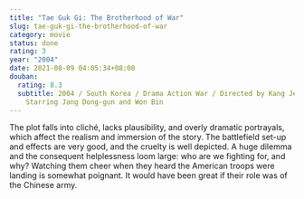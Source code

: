 ```yaml
---
title: "Tae Guk Gi: The Brotherhood of War"
slug: tae-guk-gi-the-brotherhood-of-war
category: movie
status: done
rating: 3
year: "2004"
date: 2021-08-09 04:05:34+08:00
douban:
  rating: 8.3
  subtitle: 2004 / South Korea / Drama Action War / Directed by Kang Je-gyu /
    Starring Jang Dong-gun and Won Bin
---
```


The plot falls into cliché, lacks plausibility, and overly dramatic portrayals, which affect the realism and immersion of the story. The battlefield set-up and effects are very good, and the cruelty is well depicted. A huge dilemma and the consequent helplessness loom large: who are we fighting for, and why? Watching them cheer when they heard the American troops were landing is somewhat poignant. It would have been great if their role was of the Chinese army.
